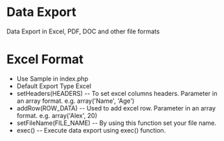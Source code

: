# Data Export
Data Export in Excel, PDF, DOC and other file formats

# Excel Format
* Use Sample in index.php
* Default Export Type Excel
* setHeaders(HEADERS) -- To set excel columns headers. Parameter in an array format. e.g. array('Name', 'Age')
* addRow(ROW_DATA) -- Used to add excel row. Parameter in an array format. e.g. array('Alex', 20)
* setFileName(FILE_NAME) -- By using this function set your file name.
* exec() --  Execute data export using exec() function.